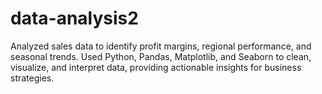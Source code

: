 # data-analysis2
Analyzed sales data to identify profit margins, regional performance, and seasonal trends. Used Python, Pandas, Matplotlib, and Seaborn to clean, visualize, and interpret data, providing actionable insights for business strategies.
